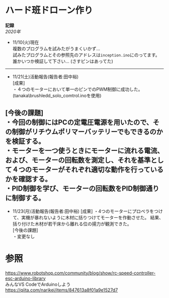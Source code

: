 # ハード班ドローン作り  
**記録**  
*2020年*  
- 11/10(火)現在  
複数のプログラムを試みたがうまくいかず...  
試みたプログラムとその参照先のアドレスは`inception.ino`にのってます。  
誰かいつか検証して下さい... (さすピンはあってた)  
-----------------------------------------------
- 11/21(土)活動報告(報告者:田中裕)  
[成果]  
・４つのモーターにおいて単一のピンでのPWM制御に成功した。(tanaka\brushledd_solo_comtrol.inoを使用)　  

[今後の課題]   
・今回の制御にはPCの定電圧電源を用いたので、その制御がリチウムポリマーバッテリーでもできるのかを検証する。  
・モーターを一つ使うときにモーターに流れる電流、および、モーターの回転数を測定し、それを基準として４つのモーターがそれぞれ適切な動作を行っているかを確認する。  
・PID制御を学び、モーターの回転数をPID制御通りに制御する。  
 ---------------------------------------------- 
  - 11/23(月)活動報告(報告者:田中裕) 
  [成果]
  ・4つのモーターにプロペラをつけて、実機が暴れないように木材に括りつけてモーターを作動させた。 結果、括り付けた木材が若干床から離れる位の揚力が観測できた。  
  [今後の課題]  
・変更なし
# 参照  
https://www.robotshop.com/community/blog/show/rc-speed-controller-esc-arduino-library  
みんなVS CodeでArduinoしよう  
https://qiita.com/narikei/items/847613a8f01a9e1527d7